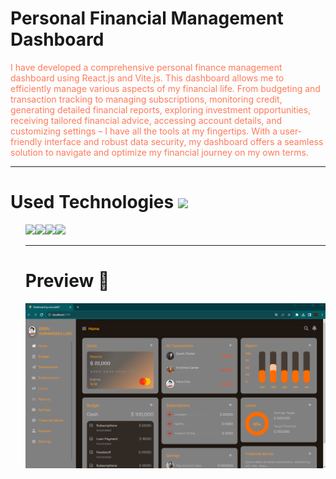 <h1>
 Personal Financial Management Dashboard
</h1>
<p style="color: #FF7A59">
I have developed a comprehensive personal finance management dashboard using React.js and Vite.js. This dashboard allows me to efficiently manage various aspects of my financial life. From budgeting and transaction tracking to managing subscriptions, monitoring credit, generating detailed financial reports, exploring investment opportunities, receiving tailored financial advice, accessing account details, and customizing settings – I have all the tools at my fingertips. With a user-friendly interface and robust data security, my dashboard offers a seamless solution to navigate and optimize my financial journey on my own terms.
<p>
<hr>
<h1>Used Technologies <img src="https://www.shareicon.net/data/32x32/2015/11/13/671566_tools_512x512.png"></h1>
<ul>
<img src="https://www.shareicon.net/data/64x64/2015/08/03/79381_html_512x512.png"><img src="https://www.shareicon.net/data/64x64/2015/08/31/93779_css3_512x512.png"><img src="https://www.shareicon.net/data/64x64/2016/12/19/863723_code_512x512.png"><img src="https://www.shareicon.net/data/64x64/2016/07/10/119874_apps_512x512.png">

<hr>
<h1>
 Preview 🎥
</h1>

<img src="preview.gif">
